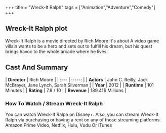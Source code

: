 +++
title = "Wreck-It Ralph"
tags = ["Animation","Adventure","Comedy"]
+++
## Wreck-It Ralph plot
Wreck-It Ralph is a movie directed by Rich Moore It's about A video game villain wants to be a hero and sets out to fulfill his dream, but his quest brings havoc to the whole arcade where he lives.
## Cast And Summary
| **Director**      | Rich Moore |
    | :---        |    :----:   |
    |  **Actors** | John C. Reilly, Jack McBrayer, Jane Lynch, Sarah Silverman |
    | **Year**   | 2012    |
    |  **Runtime** | 101 Minutes |
    |  **Rating** | 7.8 / 10 | 
    |  **Revenue** | 189.41$ Millions |
### How To Watch / Stream Wreck-It Ralph
You can watch Wreck-It Ralph on Disney+.
Also, you can stream Wreck-It Ralph via purchasing or having a rent on any of those streaming platforms.
Amazon Prime Video, Netflix, Hulu, Vudu Or iTunes
